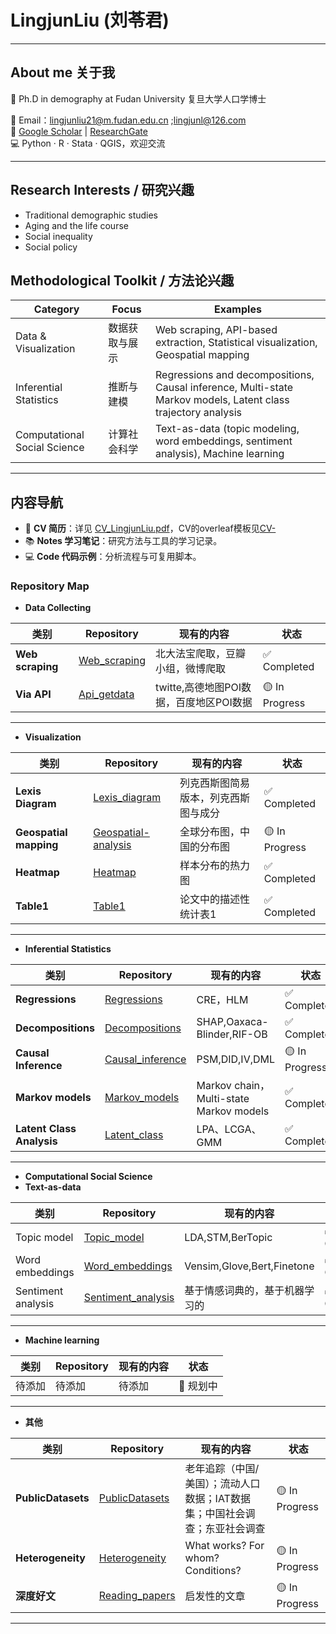 # LingjunLiu (刘苓君)
---
## About me 关于我
👋 Ph.D in demography at Fudan University 复旦大学人口学博士  

📧 Email：lingjunliu21@m.fudan.edu.cn ;lingjunl@126.com  
🔗 [Google Scholar](https://scholar.google.co.jp/citations?user=TsU6bnMAAAAJ&hl=en) | [ResearchGate](https://www.researchgate.net/profile/Lingjun-Liu-4?ev=hdr_xprf)  
💻 Python · R · Stata · QGIS，欢迎交流

---
## Research Interests / 研究兴趣  
- Traditional demographic studies
- Aging and the life course
- Social inequality
- Social policy
## Methodological Toolkit / 方法论兴趣
| Category | Focus | Examples |
|----------|-------|------------|
| Data & Visualization | 数据获取与展示 | Web scraping, API-based extraction, Statistical visualization, Geospatial mapping |
| Inferential Statistics | 推断与建模 | Regressions and decompositions, Causal inference, Multi-state Markov models, Latent class trajectory analysis |
| Computational Social Science | 计算社会科学 | Text-as-data (topic modeling, word embeddings, sentiment analysis), Machine learning |
---
## 内容导航
- 📄 **CV 简历**：详见 [CV_LingjunLiu.pdf](https://github.com/Lingjun-Liu/lingjunliu.github.io/blob/main/CV_LingjunLiu.pdf)，CV的overleaf模板见[CV-](https://github.com/Lingjun-Liu/CV-)
- 📚 **Notes 学习笔记**：研究方法与工具的学习记录。
- 💻 **Code 代码示例**：分析流程与可复用脚本。


### Repository Map


- **Data Collecting**  

| 类别 | Repository | 现有的内容 | 状态 |
|-----------|------|------------|------|
| **Web scraping** | [Web_scraping](https://github.com/Lingjun-Liu/web_scraping) | 北大法宝爬取，豆瓣小组，微博爬取 | ✅ Completed |
| **Via API** | [Api_getdata](https://github.com/Lingjun-Liu/Api_getdata) | twitte,高德地图POI数据，百度地区POI数据 | 🟡 In Progress |
---

- **Visualization**  

| 类别 | Repository | 现有的内容 | 状态 |
|-----------|------|------------|------|
| **Lexis Diagram** | [Lexis_diagram](https://github.com/Lingjun-Liu/Lexis_diagram) | 列克西斯图简易版本，列克西斯图与成分 | ✅ Completed |
| **Geospatial mapping** | [Geospatial-analysis](https://github.com/Lingjun-Liu/Geospatial-mapping) | 全球分布图，中国的分布图 | 🟡 In Progress |
| **Heatmap** | [Heatmap](https://github.com/Lingjun-Liu/Heatmap) | 样本分布的热力图 | ✅ Completed |
| **Table1** | [Table1](https://github.com/Lingjun-Liu/Table1) | 论文中的描述性统计表1 | ✅ Completed |
---

- **Inferential Statistics**  

| 类别 | Repository | 现有的内容 | 状态 |
|-----------|------|------------|------|
| **Regressions** | [Regressions](https://github.com/Lingjun-Liu/Regressions) | CRE，HLM | ✅ Completed |
| **Decompositions** | [Decompositions](https://github.com/Lingjun-Liu/Decompositions) | SHAP,Oaxaca-Blinder,RIF-OB | ✅ Completed |
| **Causal Inference** | [Causal_inference](https://github.com/Lingjun-Liu/Causal_inference) | PSM,DID,IV,DML | 🟡 In Progress |
| **Markov models** | [Markov_models](https://github.com/Lingjun-Liu/Markov_models) | Markov chain，Multi-state Markov models | ✅ Completed |
| **Latent Class Analysis** | [Latent_class](https://github.com/Lingjun-Liu/Latent_class) | LPA、LCGA、GMM | ✅ Completed |
--- 

-  **Computational Social Science**  
 - **Text-as-data**  

| 类别 | Repository | 现有的内容 | 状态 |
|-----------|------|------------|------|
| Topic model | [Topic_model](https://github.com/Lingjun-Liu/Topic_model) | LDA,STM,BerTopic | ✅ Completed |
| Word embeddings | [Word_embeddings](https://github.com/Lingjun-Liu/Word_embeddings)| Vensim,Glove,Bert,Finetone | ✅ Completed |
| Sentiment analysis | [Sentiment_analysis](https://github.com/Lingjun-Liu/Sentiment_analysis) | 基于情感词典的，基于机器学习的 | ✅ Completed |
---

 - **Machine learning**  

| 类别 | Repository | 现有的内容 | 状态 |
|-----------|------|------------|------|
| 待添加 | 待添加 | 待添加 | 📝 规划中 |
---

- **其他**  

| 类别 | Repository | 现有的内容 | 状态 |
|-----------|------|------------|------|
| **PublicDatasets** | [PublicDatasets](https://github.com/Lingjun-Liu/PublicDatasets) | 老年追踪（中国/美国）；流动人口数据；IAT数据集；中国社会调查；东亚社会调查 | 🟡 In Progress |
| **Heterogeneity** | [Heterogeneity](https://github.com/Lingjun-Liu/Heterogeneity) | What works? For whom? Conditions? | 🟡 In Progress |
| **深度好文** | [Reading_papers](https://github.com/Lingjun-Liu/Reading_papers) | 启发性的文章 | 🟡 In Progress |
---

